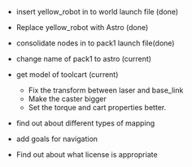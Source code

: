 - insert yellow_robot in to world launch file (done)

- Replace yellow_robot with Astro (done)

- consolidate nodes in to pack1 launch file(done)

- change name of pack1 to astro (current)

- get model of toolcart (current)
	- Fix the transform between laser and base_link
	- Make the caster bigger
	- Set the torque and cart properties better. 

- find out about different types of mapping

- add goals for navigation 

- Find out about what license is appropriate 


